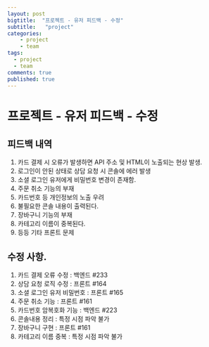 ```yaml
---
layout: post
bigtitle:  "프로젝트 - 유저 피드백 - 수정"
subtitle:   "project"
categories:
    - project
    - team
tags:
  - project
  - team
comments: true
published: true
---
```

# 프로젝트 - 유저 피드백 - 수정


## 피드백 내역

1. 카드 결제 시 오류가 발생하면 API 주소 및 HTML이 노출되는 현상 발생.
2. 로그인이 안된 상태로 상담 요청 시 콘솔에 에러 발생
3. 소셜 로그인 유저에게 비밀번호 변경이 존재함.
4. 주문 취소 기능의 부재
5. 카드번호 등 개인정보의 노출 우려
6. 불필요한 콘솔 내용이 출력된다.
7. 장바구니 기능의 부재
8. 카테고리 이름이 중복된다.
9. 등등 기타 프론트 문제


## 수정 사항.

1. 카드 결제 오류 수정 : 백엔드 #233 
2. 상담 요청 로직 수정 : 프론트 #164
3. 소셜 로그인 유저 비밀번호 : 프론트 #165
4. 주문 취소 기능 : 프론트 #161
5. 카드번호 암복호화 기능 : 백엔드 #223
6. 콘솔내용 정리 : 특정 시점 파악 불가
7. 장바구니 구현 : 프론트 #161
8. 카테고리 이름 중복 : 특정 시점 파악 불가




